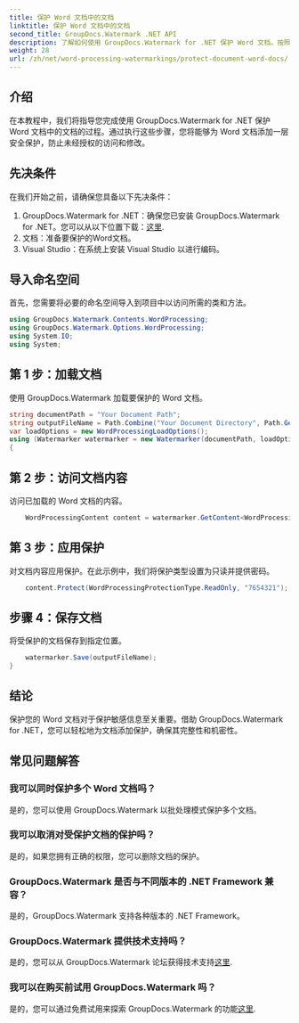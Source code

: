 ```yaml
---
title: 保护 Word 文档中的文档
linktitle: 保护 Word 文档中的文档
second_title: GroupDocs.Watermark .NET API
description: 了解如何使用 GroupDocs.Watermark for .NET 保护 Word 文档。按照我们的分步教程轻松增强文档的安全性。
weight: 28
url: /zh/net/word-processing-watermarkings/protect-document-word-docs/
---
```

## 介绍
在本教程中，我们将指导您完成使用 GroupDocs.Watermark for .NET 保护 Word 文档中的文档的过程。通过执行这些步骤，您将能够为 Word 文档添加一层安全保护，防止未经授权的访问和修改。
## 先决条件
在我们开始之前，请确保您具备以下先决条件：
1.  GroupDocs.Watermark for .NET：确保您已安装 GroupDocs.Watermark for .NET。您可以从以下位置下载：[这里](https://releases.groupdocs.com/Watermark/net/).
2. 文档：准备要保护的Word文档。
3. Visual Studio：在系统上安装 Visual Studio 以进行编码。

## 导入命名空间
首先，您需要将必要的命名空间导入到项目中以访问所需的类和方法。
```csharp
using GroupDocs.Watermark.Contents.WordProcessing;
using GroupDocs.Watermark.Options.WordProcessing;
using System.IO;
using System;
```
## 第 1 步：加载文档
使用 GroupDocs.Watermark 加载要保护的 Word 文档。
```csharp
string documentPath = "Your Document Path";
string outputFileName = Path.Combine("Your Document Directory", Path.GetFileName(documentPath));
var loadOptions = new WordProcessingLoadOptions();
using (Watermarker watermarker = new Watermarker(documentPath, loadOptions))
{
```
## 第 2 步：访问文档内容
访问已加载的 Word 文档的内容。
```csharp
    WordProcessingContent content = watermarker.GetContent<WordProcessingContent>();
```
## 第 3 步：应用保护
对文档内容应用保护。在此示例中，我们将保护类型设置为只读并提供密码。
```csharp
    content.Protect(WordProcessingProtectionType.ReadOnly, "7654321");
```
## 步骤 4：保存文档
将受保护的文档保存到指定位置。
```csharp
    watermarker.Save(outputFileName);
}
```

## 结论
保护您的 Word 文档对于保护敏感信息至关重要。借助 GroupDocs.Watermark for .NET，您可以轻松地为文档添加保护，确保其完整性和机密性。
## 常见问题解答
### 我可以同时保护多个 Word 文档吗？
是的，您可以使用 GroupDocs.Watermark 以批处理模式保护多个文档。
### 我可以取消对受保护文档的保护吗？
是的，如果您拥有正确的权限，您可以删除文档的保护。
### GroupDocs.Watermark 是否与不同版本的 .NET Framework 兼容？
是的，GroupDocs.Watermark 支持各种版本的 .NET Framework。
### GroupDocs.Watermark 提供技术支持吗？
是的，您可以从 GroupDocs.Watermark 论坛获得技术支持[这里](https://forum.groupdocs.com/c/watermark/19).
### 我可以在购买前试用 GroupDocs.Watermark 吗？
是的，您可以通过免费试用来探索 GroupDocs.Watermark 的功能[这里](https://releases.groupdocs.com/).